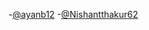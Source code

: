 -[@ayanb12](https://github.com/ayanb12/)
-[@Nishantthakur62](https://github.com/Nishantthakur62/TMDM-JS-Clone.git)